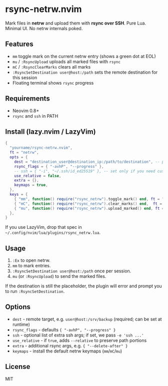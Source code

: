 # rsync-netrw.nvim

Mark files in **netrw** and upload them with **rsync over SSH**.
Pure Lua. Minimal UI. No netrw internals poked.

## Features
- `mm` toggle mark on the current netrw entry (shows a green dot at EOL)
- `mu` / `:RsyncUpload` uploads all marked files with `rsync`
- `mC` / `:RsyncClearMarks` clears all marks
- `:RsyncSetDestination user@host:/path` sets the remote destination for this session
- Floating terminal shows `rsync` progress

## Requirements
- Neovim 0.8+
- `rsync` and `ssh` in PATH

## Install (lazy.nvim / LazyVim)

```lua
{
  "yourname/rsync-netrw.nvim",
  ft = "netrw",
  opts = {
    dest = "destination_user@destination_ip:/path/to/destination", -- placeholder
    rsync_flags = { "-avhP", "--progress" },
    -- ssh = { "-i", "~/.ssh/id_ed25519" }, -- set only if you need custom ssh args; otherwise rsync uses ssh by default
    use_relative = false,
    extra = {},
    keymaps = true,
  },
  keys = {
    { "mm", function() require("rsync_netrw").toggle_mark() end, ft = "netrw", desc = "Rsync: toggle mark" },
    { "mC", function() require("rsync_netrw").clear_marks() end,  ft = "netrw", desc = "Rsync: clear marks" },
    { "mu", function() require("rsync_netrw").upload_marked() end, ft = "netrw", desc = "Rsync: upload marked" },
  },
}
```
If you use LazyVim, drop that spec in `~/.config/nvim/lua/plugins/rsync_netrw.lua`.

## Usage

1. `:Ex` to open netrw.
2. `mm` to mark entries.
3. `:RsyncSetDestination user@host:/path` once per session.
4. `mu` (or `:RsyncUpload`) to send the marked files.

If the destination is still the placeholder, the plugin will error and prompt you to run `:RsyncSetDestination`.

## Options

- `dest` - remote target, e.g. `user@host:/srv/backup` (required; can be set at runtime)
- `rsync_flags` - defaults `{ "-avhP", "--progress" }`
- `ssh` - optional list of extra ssh args; if set, we pass `-e 'ssh ...'`
- `use_relative` - if `true`, adds `--relative` to preserve path portions
- `extra` - additional rsync args, e.g. `{ "--delete-after" }`
- `keymaps` - install the default netrw keymaps (`mm`/`mC`/`mu`)

## License

MIT
